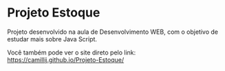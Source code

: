 # Projeto Estoque
Projeto desenvolvido na aula de Desenvolvimento WEB, com o objetivo de estudar mais sobre Java Script.

Você também pode ver o site direto pelo link: https://camillij.github.io/Projeto-Estoque/


